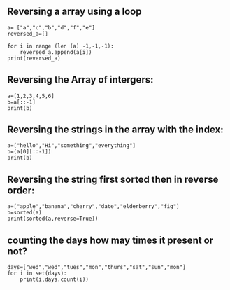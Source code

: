 ## Reversing a array using a loop
```
a= ["a","c","b","d","f","e"]
reversed_a=[]

for i in range (len (a) -1,-1,-1):
    reversed_a.append(a[i])
print(reversed_a)

```
## Reversing the Array of intergers:
```
a=[1,2,3,4,5,6]
b=a[::-1]
print(b)
```
## Reversing the strings in the array with the index:
```
a=["hello","Hi","something","everything"]
b=(a[0][::-1])
print(b)
```
## Reversing the string first sorted then in reverse order:
```
a=["apple","banana","cherry","date","elderberry","fig"]
b=sorted(a)
print(sorted(a,reverse=True))
```

## counting the days how may times it present or not?
```
days=["wed","wed","tues","mon","thurs","sat","sun","mon"]
for i in set(days):
    print(i,days.count(i))
```

